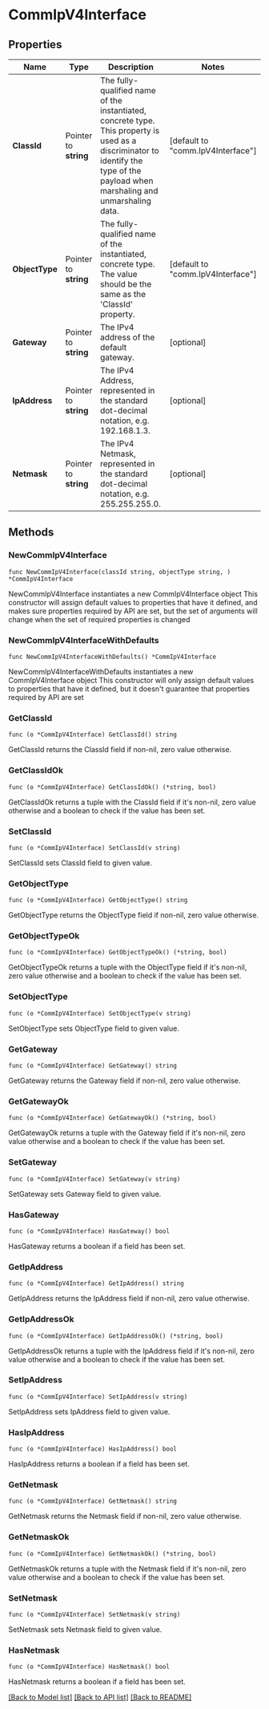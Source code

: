 # CommIpV4Interface

## Properties

Name | Type | Description | Notes
------------ | ------------- | ------------- | -------------
**ClassId** | Pointer to **string** | The fully-qualified name of the instantiated, concrete type. This property is used as a discriminator to identify the type of the payload when marshaling and unmarshaling data. | [default to "comm.IpV4Interface"]
**ObjectType** | Pointer to **string** | The fully-qualified name of the instantiated, concrete type. The value should be the same as the &#39;ClassId&#39; property. | [default to "comm.IpV4Interface"]
**Gateway** | Pointer to **string** | The IPv4 address of the default gateway. | [optional] 
**IpAddress** | Pointer to **string** | The IPv4 Address, represented in the standard dot-decimal notation, e.g. 192.168.1.3. | [optional] 
**Netmask** | Pointer to **string** | The IPv4 Netmask, represented in the standard dot-decimal notation, e.g. 255.255.255.0. | [optional] 

## Methods

### NewCommIpV4Interface

`func NewCommIpV4Interface(classId string, objectType string, ) *CommIpV4Interface`

NewCommIpV4Interface instantiates a new CommIpV4Interface object
This constructor will assign default values to properties that have it defined,
and makes sure properties required by API are set, but the set of arguments
will change when the set of required properties is changed

### NewCommIpV4InterfaceWithDefaults

`func NewCommIpV4InterfaceWithDefaults() *CommIpV4Interface`

NewCommIpV4InterfaceWithDefaults instantiates a new CommIpV4Interface object
This constructor will only assign default values to properties that have it defined,
but it doesn't guarantee that properties required by API are set

### GetClassId

`func (o *CommIpV4Interface) GetClassId() string`

GetClassId returns the ClassId field if non-nil, zero value otherwise.

### GetClassIdOk

`func (o *CommIpV4Interface) GetClassIdOk() (*string, bool)`

GetClassIdOk returns a tuple with the ClassId field if it's non-nil, zero value otherwise
and a boolean to check if the value has been set.

### SetClassId

`func (o *CommIpV4Interface) SetClassId(v string)`

SetClassId sets ClassId field to given value.


### GetObjectType

`func (o *CommIpV4Interface) GetObjectType() string`

GetObjectType returns the ObjectType field if non-nil, zero value otherwise.

### GetObjectTypeOk

`func (o *CommIpV4Interface) GetObjectTypeOk() (*string, bool)`

GetObjectTypeOk returns a tuple with the ObjectType field if it's non-nil, zero value otherwise
and a boolean to check if the value has been set.

### SetObjectType

`func (o *CommIpV4Interface) SetObjectType(v string)`

SetObjectType sets ObjectType field to given value.


### GetGateway

`func (o *CommIpV4Interface) GetGateway() string`

GetGateway returns the Gateway field if non-nil, zero value otherwise.

### GetGatewayOk

`func (o *CommIpV4Interface) GetGatewayOk() (*string, bool)`

GetGatewayOk returns a tuple with the Gateway field if it's non-nil, zero value otherwise
and a boolean to check if the value has been set.

### SetGateway

`func (o *CommIpV4Interface) SetGateway(v string)`

SetGateway sets Gateway field to given value.

### HasGateway

`func (o *CommIpV4Interface) HasGateway() bool`

HasGateway returns a boolean if a field has been set.

### GetIpAddress

`func (o *CommIpV4Interface) GetIpAddress() string`

GetIpAddress returns the IpAddress field if non-nil, zero value otherwise.

### GetIpAddressOk

`func (o *CommIpV4Interface) GetIpAddressOk() (*string, bool)`

GetIpAddressOk returns a tuple with the IpAddress field if it's non-nil, zero value otherwise
and a boolean to check if the value has been set.

### SetIpAddress

`func (o *CommIpV4Interface) SetIpAddress(v string)`

SetIpAddress sets IpAddress field to given value.

### HasIpAddress

`func (o *CommIpV4Interface) HasIpAddress() bool`

HasIpAddress returns a boolean if a field has been set.

### GetNetmask

`func (o *CommIpV4Interface) GetNetmask() string`

GetNetmask returns the Netmask field if non-nil, zero value otherwise.

### GetNetmaskOk

`func (o *CommIpV4Interface) GetNetmaskOk() (*string, bool)`

GetNetmaskOk returns a tuple with the Netmask field if it's non-nil, zero value otherwise
and a boolean to check if the value has been set.

### SetNetmask

`func (o *CommIpV4Interface) SetNetmask(v string)`

SetNetmask sets Netmask field to given value.

### HasNetmask

`func (o *CommIpV4Interface) HasNetmask() bool`

HasNetmask returns a boolean if a field has been set.


[[Back to Model list]](../README.md#documentation-for-models) [[Back to API list]](../README.md#documentation-for-api-endpoints) [[Back to README]](../README.md)


